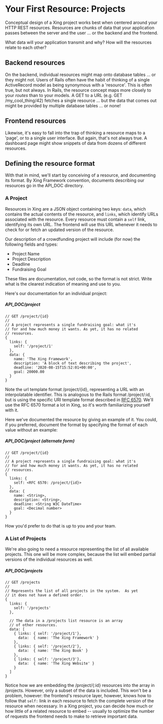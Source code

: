 # Your First Resource: Projects

Conceptual design of a Xing project works best when centered around your HTTP REST resources. Resources are chunks of data that your application passes between the server and the user ... or the backend and the frontend.

What data will your application transmit and why?  How will the resources relate to each other?

## Backend resources

On the backend, individual resources might map onto database tables ... or they might not.  Users of Rails often have the habit of thinking of a single ActiveRecord model as being synonymous with a 'resource'.  This is often true, but not always. In Rails, the resource concept maps more closely to your *routes* than to your models.  A GET to a URL (e.g. GET /my_cool_thing/42) fetches a single resource ... but the data that comes out might be provided by multiple database tables ... or none!  

## Frontend resources

Likewise, it's easy to fall into the trap of thinking a resource maps to a 'page', or to a single user interface.  But again, that's not always true.  A dashboard page might show snippets of data from dozens of different resources.

## Defining the resource format

With that in mind, we'll start by conceiving of a resource, and documenting its format.  By Xing Framework convention, documents describing our resources go in the API_DOC directory.

### A Project

Resources in Xing are a JSON object containing two keys: ```data```, which contains the actual contents of the resource, and ```links```, which identify URLs associated with the resource.  Every resource must contain a ```self``` link, identifying its own URL.  The frontend will use this URL whenever it needs to check for or fetch an updated version of the resource.

Our description of a crowdfunding project will include (for now) the following fields and types:

* Project Name
* Project Description
* Deadline
* Fundraising Goal

These files are documentation, not code, so the format is not strict. Write what is the clearest indication of meaning and use to you.

Here's our documentation for an individual project:

##### API_DOC/project
    
    // GET /project/{id} 
    //
    // A project represents a single fundraising goal: what it's
    // for and how much money it wants. As yet, it has no related
    // resources.
    {
      links: {
        self: '/project/1'
      },
      data: {
        name: 'The Xing Framework',
        description: 'A block of text describing the project',
        deadline: '2020-08-15T15:52:01+00:00',
        goal: 20000.00
      }
    }

Note the url template format /project/{id}, representing a URL with an interpolatable identifier.  This is analogous to the Rails format /project/:id, but is using the specific URI template format described in [RFC 6570](https://tools.ietf.org/html/rfc6570). We'll use the RFC 6570 format a lot in Xing, so it's worth familiarizing yourself with it. 

Here we've documented the resource by giving an example of it. You could, if you preferred, document the format by specifying the format of each value without an example:

##### API_DOC/project (alternate form)

    // GET /project/{id} 
    //
    // A project represents a single fundraising goal: what it's
    // for and how much money it wants. As yet, it has no related
    // resources.
    {
      links: {
        self: <RFC 6570: /project/{id}>
      },
      data: {
        name: <String>,
        description: <String>,
        deadline: <String W3C DateTime>
        goal: <Decimal number>
      }
    }
    
How you'd prefer to do that is up to you and your team.    
    
    
### A List of Projects

We're also going to need a resource representing the list of all available projects.  This one will be more complex, because the list will embed partial versions of the individual resources as well.

##### API_DOC/projects

    // GET /projects
    //
    // Represents the list of all projects in the system.  As yet
    // it does not have a defined order.
    {
      links: {
        self: '/projects'
      },
      
      // The data in a /projects list resource is an array
      // of other resources.
      data: [
        { links: { self: '/project/1'},
          data:  { name: 'The Xing Framework' } 
        },
        { links: { self: '/project/2'},
          data:  { name: 'The Xing Book' } 
        },
        { links: { self: '/project/3'},
          data:  { name: 'The Xing Website' } 
        }
      ]
    }

Notice how we are embedding the /project/{:id} resources into the array in /projects. However, only a subset of the data is included.  This won't be a problem, however: the frontend's resource layer, however, knows how to follow that ```self:``` link in each resource to fetch the complete version of the resource when necessary.  In a Xing project, you can decide how much or how little of a related resource to embed -- usually to optimize the number of requests the frontend needs to make to retrieve important data.
